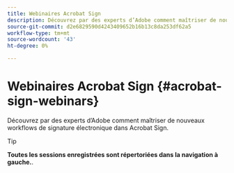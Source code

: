 ```yaml
---
title: Webinaires Acrobat Sign
description: Découvrez par des experts d’Adobe comment maîtriser de nouveaux workflows de signature électronique dans Acrobat Sign.
source-git-commit: d2e6829590d4243409652b16b13c8da253df62a5
workflow-type: tm+mt
source-wordcount: '43'
ht-degree: 0%

---
```


# Webinaires Acrobat Sign {#acrobat-sign-webinars}

Découvrez par des experts d’Adobe comment maîtriser de nouveaux workflows de signature électronique dans Acrobat Sign.

>[!TIP]
>
>**Toutes les sessions enregistrées sont répertoriées dans la navigation à gauche.**.
